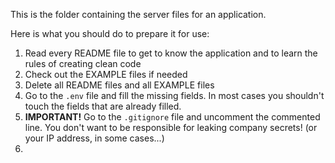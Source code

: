 This is the folder containing the server files for an application.

Here is what you should do to prepare it for use:
1. Read every README file to get to know the application and to learn the rules of creating clean code
2. Check out the EXAMPLE files if needed
3. Delete all README files and all EXAMPLE files
4. Go to the `.env` file and fill the missing fields. In most cases you shouldn't touch the fields that are already filled.
5. **IMPORTANT!** Go to the `.gitignore` file and uncomment the commented line. You don't want to be responsible for leaking company secrets! (or your IP address, in some cases...)
6. 